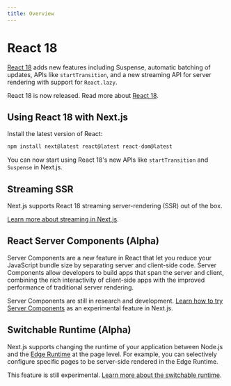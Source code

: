 ```yaml
---
title: Overview
---
```


# React 18

[React 18](https://reactjs.org/blog/2022/03/29/react-v18.html) adds new features including Suspense, automatic batching of updates, APIs like `startTransition`, and a new streaming API for server rendering with support for `React.lazy`.

React 18 is now released. Read more about [React 18](https://reactjs.org/blog/2022/03/29/react-v18.html).

## Using React 18 with Next.js

Install the latest version of React:

```jsx
npm install next@latest react@latest react-dom@latest
```

You can now start using React 18's new APIs like `startTransition` and `Suspense` in Next.js.

## Streaming SSR

Next.js supports React 18 streaming server-rendering (SSR) out of the box.

[Learn more about streaming in Next.js](/docs/advanced-features/react-18/streaming.md).

## React Server Components (Alpha)

Server Components are a new feature in React that let you reduce your JavaScript bundle size by separating server and client-side code. Server Components allow developers to build apps that span the server and client, combining the rich interactivity of client-side apps with the improved performance of traditional server rendering.

Server Components are still in research and development. [Learn how to try Server Components](/docs/advanced-features/react-18/server-components.md) as an experimental feature in Next.js.

## Switchable Runtime (Alpha)

Next.js supports changing the runtime of your application between Node.js and the [Edge Runtime](/docs/api-reference/edge-runtime.md) at the page level. For example, you can selectively configure specific pages to be server-side rendered in the Edge Runtime.

This feature is still experimental. [Learn more about the switchable runtime](/docs/advanced-features/react-18/switchable-runtime.md).